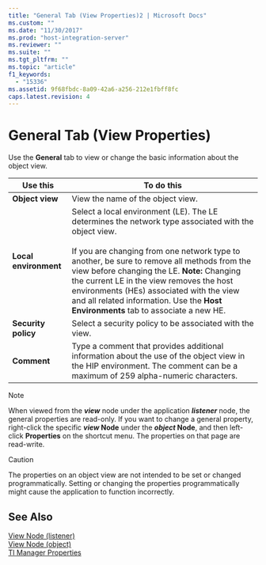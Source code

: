 ```yaml
---
title: "General Tab (View Properties)2 | Microsoft Docs"
ms.custom: ""
ms.date: "11/30/2017"
ms.prod: "host-integration-server"
ms.reviewer: ""
ms.suite: ""
ms.tgt_pltfrm: ""
ms.topic: "article"
f1_keywords: 
  - "15336"
ms.assetid: 9f68fbdc-8a09-42a6-a256-212e1fbff8fc
caps.latest.revision: 4
---
```

# General Tab (View Properties)
Use the **General** tab to view or change the basic information about the object view.  
  
|Use this|To do this|  
|--------------|----------------|  
|**Object view**|View the name of the object view.|  
|**Local environment**|Select a local environment (LE). The LE determines the network type associated with the object view.<br /><br /> If you are changing from one network type to another, be sure to remove all methods from the view before changing the LE. **Note:**  Changing the current LE in the view removes the host environments (HEs) associated with the view and all related information. Use the **Host Environments** tab to associate a new HE.|  
|**Security policy**|Select a security policy to be associated with the view.|  
|**Comment**|Type a comment that provides additional information about the use of the object view in the HIP environment. The comment can be a maximum of 259 alpha-numeric characters.|  
  
> [!NOTE]
>  When viewed from the ***view*** node under the application ***listener*** node, the general properties are read-only. If you want to change a general property, right-click the specific ***view* Node** under the ***object* Node**, and then left-click **Properties** on the shortcut menu. The properties on that page are read-write.  
  
> [!CAUTION]
>  The properties on an object view are not intended to be set or changed programmatically. Setting or changing the properties programmatically might cause the application to function incorrectly.  
  
## See Also  
 [View Node (listener)](../HIS2010/view-node-listener-1.md)   
 [View Node (object)](../HIS2010/view-node-object-2.md)   
 [TI Manager Properties](../HIS2010/ti-manager-properties1.md)
